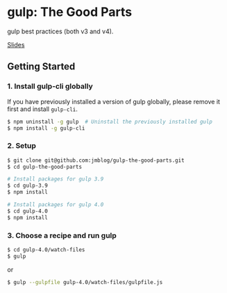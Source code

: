# gulp: The Good Parts

gulp best practices (both v3 and v4).

[Slides](https://speakerdeck.com/jmblog/gulp-the-good-parts)

## Getting Started

### 1. Install gulp-cli globally

If you have previously installed a version of gulp globally, please remove it first and install `gulp-cli`.

```bash
$ npm uninstall -g gulp  # Uninstall the previously installed gulp
$ npm install -g gulp-cli
```

### 2. Setup

```bash
$ git clone git@github.com:jmblog/gulp-the-good-parts.git
$ cd gulp-the-good-parts

# Install packages for gulp 3.9
$ cd gulp-3.9
$ npm install

# Install packages for gulp 4.0
$ cd gulp-4.0
$ npm install
```

### 3. Choose a recipe and run gulp

```bash
$ cd gulp-4.0/watch-files
$ gulp
```

or

```bash
$ gulp --gulpfile gulp-4.0/watch-files/gulpfile.js
```

